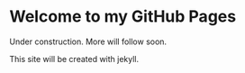 # Welcome to my GitHub Pages

Under construction. More will follow soon.

This site will be created with jekyll.
